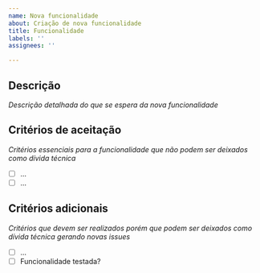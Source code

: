 ```yaml
---
name: Nova funcionalidade
about: Criação de nova funcionalidade
title: Funcionalidade
labels: ''
assignees: ''

---
```


## Descrição
*Descrição detalhada do que se espera da nova funcionalidade*

## Critérios de aceitação
*Critérios essenciais para a funcionalidade que não podem ser deixados como dívida técnica*
- [ ] ... 
- [ ] ...

## Critérios adicionais
*Critérios que devem ser realizados porém que podem ser deixados como dívida técnica gerando novas issues*
- [ ] ...
- [ ] Funcionalidade testada?
